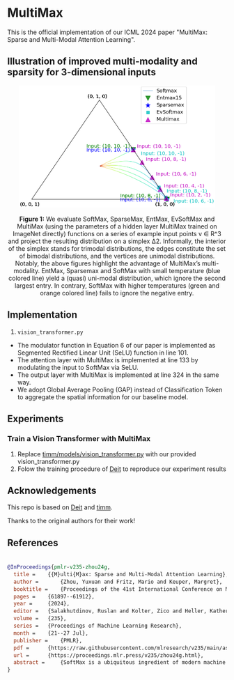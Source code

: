# MultiMax
This is the official implementation of our ICML 2024 paper "MultiMax: Sparse and Multi-Modal Attention Learning".

## Illustration of improved multi-modality and sparsity for 3-dimensional inputs
<p align="center">
   <img src="simplex_total.png" alt="drawing" width="450"/>
</p>
<p align="center">
   <b>Figure 1:</b> We evaluate SoftMax, SparseMax, EntMax, EvSoftMax and MultiMax (using the parameters of a hidden layer MultiMax trained on ImageNet directly) functions on a series of example input points v ∈ R^3 and project the resulting distribution on a simplex ∆2. Informally, the interior of the simplex stands for trimodal distributions, the edges constitute the set of bimodal distributions, and the vertices are unimodal distributions. Notably, the above figures highlight the advantage of MultiMax’s multi-modality. EntMax, Sparsemax and SoftMax with small temperature (blue colored line) yield a (quasi) uni-modal distribution, which ignore the second largest entry. In contrary, SoftMax with higher temperatures (green and orange colored line) fails to ignore the negative entry.
</p>


## Implementation
1. `vision_transformer.py`
- The modulator function in Equation 6 of our paper is implemented as Segmented Rectified Linear Unit (SeLU) function in line 101.
- The attention layer with MultiMax is implemented at line 133 by modulating the input to SoftMax via SeLU.
- The output layer with MultiMax is implemented at line 324 in the same way.
- We adopt Global Average Pooling (GAP) instead of Classification Token to aggregate the spatial information for our baseline model. 

## Experiments
### Train a Vision Transformer with MultiMax
1. Replace [timm/models/vision_transformer.py](https://github.com/huggingface/pytorch-image-models/blob/main/timm/models/vision_transformer.py) with our provided vision_transformer.py
2. Folow the training procedure of [Deit](https://github.com/facebookresearch/deit) to reproduce our experiment results 

## Acknowledgements

This repo is based on [Deit](https://github.com/facebookresearch/deit) and [timm](https://github.com/rwightman/pytorch-image-models).

Thanks to the original authors for their work!

## References

```bibtex

@InProceedings{pmlr-v235-zhou24g,
  title = 	 {{M}ulti{M}ax: Sparse and Multi-Modal Attention Learning},
  author =       {Zhou, Yuxuan and Fritz, Mario and Keuper, Margret},
  booktitle = 	 {Proceedings of the 41st International Conference on Machine Learning},
  pages = 	 {61897--61912},
  year = 	 {2024},
  editor = 	 {Salakhutdinov, Ruslan and Kolter, Zico and Heller, Katherine and Weller, Adrian and Oliver, Nuria and Scarlett, Jonathan and Berkenkamp, Felix},
  volume = 	 {235},
  series = 	 {Proceedings of Machine Learning Research},
  month = 	 {21--27 Jul},
  publisher =    {PMLR},
  pdf = 	 {https://raw.githubusercontent.com/mlresearch/v235/main/assets/zhou24g/zhou24g.pdf},
  url = 	 {https://proceedings.mlr.press/v235/zhou24g.html},
  abstract = 	 {SoftMax is a ubiquitous ingredient of modern machine learning algorithms. It maps an input vector onto a probability simplex and reweights the input by concentrating the probability mass at large entries. Yet, as a smooth approximation to the Argmax function, a significant amount of probability mass is distributed to other, residual entries, leading to poor interpretability and noise. Although sparsity can be achieved by a family of SoftMax variants, they often require an alternative loss function and do not preserve multimodality. We show that this trade-off between multi-modality and sparsity limits the expressivity of SoftMax as well as its variants. We provide a solution to this tension between objectives by proposing a piece-wise differentiable function, termed MultiMax, which adaptively modulates the output distribution according to input entry range. Through comprehensive analysis and evaluation, we show that MultiMax successfully produces a distribution that supresses irrelevant entries while preserving multi-modality, with benefits in image classification, language modeling and machine translation.}
}


